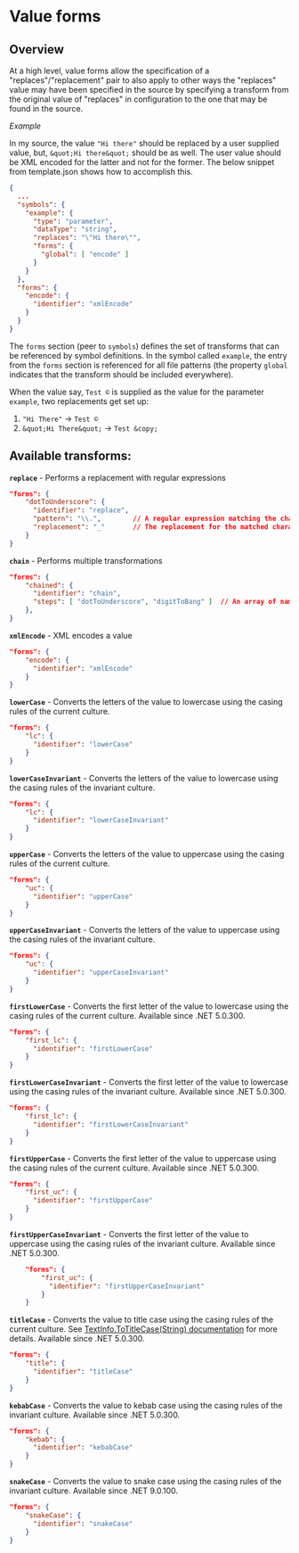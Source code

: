 # Value forms

## Overview

At a high level, value forms allow the specification of a "replaces"/"replacement" pair to also apply to other ways the "replaces" value may have been specified in the source by specifying a transform from the original value of "replaces" in configuration to the one that may be found in the source.


*Example*

In my source, the value `"Hi there"` should be replaced by a user supplied value, but, `&quot;Hi there&quot;` should be as well. The user value should be XML encoded for the latter and not for the former. The below snippet from template.json shows how to accomplish this.

```json
{
  ...
  "symbols": {
    "example": {
      "type": "parameter",
      "dataType": "string",
      "replaces": "\"Hi there\"",
      "forms": {
        "global": [ "encode" ]
      }
    }
  },
  "forms": {
    "encode": {
      "identifier": "xmlEncode"
    }
  }
}
```

The `forms` section (peer to `symbols`) defines the set of transforms that can be referenced by symbol definitions. In the symbol called `example`, the entry from the `forms` section is referenced for all file patterns (the property `global` indicates that the transform should be included everywhere).

When the value say, `Test ©` is supplied as the value for the parameter `example`, two replacements get set up:
1) `"Hi There"` -> `Test ©`
2) `&quot;Hi There&quot;` -> `Test &copy;`

## Available transforms:

**`replace`**   - Performs a replacement with regular expressions
```json
"forms": {
    "dotToUnderscore": {
      "identifier": "replace",
      "pattern": "\\.",        // A regular expression matching the characters to replace
      "replacement": "_"       // The replacement for the matched characters
    }
}
```

**`chain`**     - Performs multiple transformations
```json
"forms": {
    "chained": {
      "identifier": "chain",
      "steps": [ "dotToUnderscore", "digitToBang" ]  // An array of names of other transformations (applied in the order they appear in the array)
    },
}
```

**`xmlEncode`** - XML encodes a value
```json
"forms": {
    "encode": {
      "identifier": "xmlEncode"
    }
}
```

**`lowerCase`** - Converts the letters of the value to lowercase using the casing rules of the current culture.
```json
"forms": {
    "lc": {
      "identifier": "lowerCase"
    }
}
```

**`lowerCaseInvariant`** - Converts the letters of the value to lowercase using the casing rules of the invariant culture.
```json
"forms": {
    "lc": {
      "identifier": "lowerCaseInvariant"
    }
}
```

**`upperCase`** - Converts the letters of the value to uppercase using the casing rules of the current culture.
```json
"forms": {
    "uc": {
      "identifier": "upperCase"
    }
}
```

**`upperCaseInvariant`** - Converts the letters of the value to uppercase using the casing rules of the invariant culture.
```json
"forms": {
    "uc": {
      "identifier": "upperCaseInvariant"
    }
}
```

**`firstLowerCase`** - Converts the first letter of the value to lowercase using the casing rules of the current culture. Available since .NET 5.0.300.
```json
"forms": {
    "first_lc": {
      "identifier": "firstLowerCase"
    }
}
```

**`firstLowerCaseInvariant`** - Converts the first letter of the value to lowercase using the casing rules of the invariant culture. Available since .NET 5.0.300.
```json
"forms": {
    "first_lc": {
      "identifier": "firstLowerCaseInvariant"
    }
}
```

**`firstUpperCase`** - Converts the first letter of the value to uppercase using the casing rules of the current culture. Available since .NET 5.0.300.
```json
"forms": {
    "first_uc": {
      "identifier": "firstUpperCase"
    }
}
```

**`firstUpperCaseInvariant`** - Converts the first letter of the value to uppercase using the casing rules of the invariant culture. Available since .NET 5.0.300.
```json
    "forms": {
        "first_uc": {
          "identifier": "firstUpperCaseInvariant"
        }
    }
```

**`titleCase`** - Converts the value to title case using the casing rules of the current culture. See [TextInfo.ToTitleCase(String) documentation](https://docs.microsoft.com/dotnet/api/system.globalization.textinfo.totitlecase) for more details. Available since .NET 5.0.300.
```json
"forms": {
    "title": {
      "identifier": "titleCase"
    }
}
```

**`kebabCase`** - Converts the value to kebab case using the casing rules of the invariant culture. Available since .NET 5.0.300.
```json
"forms": {
    "kebab": {
      "identifier": "kebabCase"
    }
}
```

**`snakeCase`** - Converts the value to snake case using the casing rules of the invariant culture. Available since .NET 9.0.100.
```json
"forms": {
    "snakeCase": {
      "identifier": "snakeCase"
    }
}
```
